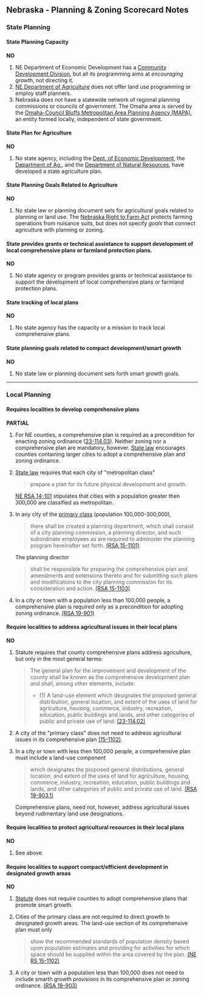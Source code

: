 ## Nebraska - Planning & Zoning Scorecard Notes

### State Planning

#### State Planning Capacity

**NO**

1.  NE Department of Economic Development has a [Community Development Division](https://opportunity.nebraska.gov/grow-your-community/), but all its programming aims at *encouraging* growth, not directing it.
2.  [NE Department of Agriculture](http://www.nda.nebraska.gov/) does not offer land use programming or employ staff planners.
3.  Nebraska does not have a statewide network of regional planning commissions or councils of government. The Omaha area is served by the [Omaha-Council Bluffs Metropolitan Area Planning Agency (MAPA)](http://mapacog.org/about/what-is-mapa/), an entity formed locally, independent of state government.

####  State Plan for Agriculture

**NO**

1.  No state agency, including the [Dept. of Economic Development](https://opportunity.nebraska.gov/), the [Department of Ag.](http://www.nda.nebraska.gov/), and the [Department of Natural Resources](https://dnr.nebraska.gov/), have developed a state agriculture plan.

#### State Planning Goals Related to Agriculture

**NO**

1.  No state law or planning document sets for agricultural goals related to planning or land use. The [Nebraska Right to Farm Act](http://nebraskalegislature.gov/laws/statutes.php?statute=2-4403) protects farming operations from nuisance suits, but does not specify *goals* that connect agriculture with planning or zoning.

#### State provides grants or technical assistance to support development of local comprehensive plans or farmland protection plans.

**NO**

1.  No state agency or program provides grants or technical assistance to support the development of local comprehensive plans or farmland protection plans.

#### State tracking of local plans

**NO**

1.  No state agency has the capacity or a mission to track local comprehensive plans.

#### State planning goals related to compact development/smart growth

**NO**

1.  No state law or planning document sets forth smart growth goals.

---

### Local Planning

#### Requires localities to develop comprehensive plans

**PARTIAL**

1.  For NE counties, a comprehensive plan is required as a precondition for enacting zoning ordinance ([23-114.03](http://nebraskalegislature.gov/laws/statutes.php?statute=23-114.03)). Neither zoning nor a comprehensive plan are mandatory, however. [State law](http://nebraskalegislature.gov/laws/statutes.php?statute=13-301) encourages counties containing larger cities to adopt a comprehensive plan and zoning ordinance.
2.  [State law](http://nebraskalegislature.gov/laws/statutes.php?statute=14-373) requires that each city of "metropolitan class"
    >prepare a plan for its future physical development and growth.

    [NE RSA 14-101](http://nebraskalegislature.gov/laws/statutes.php?statute=14-101) stipulates that cities with a population greater then 300,000 are classified as metropolitan.
3.  In any city of the [primary class](http://nebraskalegislature.gov/laws/statutes.php?statute=15-101) (population 100,000-300,000),
    >there shall be created a planning department, which shall consist of a city planning commission, a planning director, and such subordinate employees as are required to administer the planning program hereinafter set forth. [(RSA 15-1101)](http://nebraskalegislature.gov/laws/statutes.php?statute=15-1101)

    The planning director
    >shall be responsible for preparing the comprehensive plan and amendments and extensions thereto and for submitting such plans and modifications to the city planning commission for its consideration and action. [(RSA 15-1103)](http://nebraskalegislature.gov/laws/statutes.php?statute=15-1103)

4.  In a city or town with a population less than 100,000 people, a comprehensive plan is required only as a precondition for adopting zoning ordinance. [(RSA 19-901)](http://nebraskalegislature.gov/laws/statutes.php?statute=19-901)




#### Require localities to address agricultural issues in their local plans

**NO**

1.  Statute requires that county comprehensive plans address agriculture, but only in the most general terms:
    >The general plan for the improvement and development of the county shall be known as the comprehensive development plan and shall, among other elements, include:
    >
    > * (1) A land-use element which designates the proposed general distribution, general location, and extent of the uses of land for agriculture, housing, commerce, industry, recreation, education, public buildings and lands, and other categories of public and private use of land. [(23-114.02)](http://nebraskalegislature.gov/laws/statutes.php?statute=23-114.02)

2.  A city of the "primary class" does not need to address agricultural issues in its comprehensive plan [(15-1102)](http://nebraskalegislature.gov/laws/statutes.php?statute=15-1102).

3.  In a city or town with less then 100,000 people, a comprehensive plan must include a land-use component
    >which designates the proposed general distributions, general location, and extent of the uses of land for agriculture, housing, commerce, industry, recreation, education, public buildings and lands, and other categories of public and private use of land. [(RSA 19-903.1)](http://nebraskalegislature.gov/laws/statutes.php?statute=19-903)

    Comprehensive plans, need not, however, address agricultural issues beyond rudimentary land use designations.



#### Require localities to protect agricultural resources in their local plans

**NO**

1.  See above.

#### Require localities to support compact/efficient development in designated growth areas

**NO**

1.  [Statute](http://nebraskalegislature.gov/laws/statutes.php?statute=23-114.02) does not require counties to adopt comprehensive plans that promote smart growth.

2. Cities of the primary class are not required to direct growth to designated growth areas. The land-use section of its comprehensive plan must only
    >show the recommended standards of population density based upon population estimates and providing for activities for which space should be supplied within the area covered by the plan. [(NE RS 15-1102)](http://nebraskalegislature.gov/laws/statutes.php?statute=15-1102)

3.  A city or town with a population less than 100,000 does not need to include smarth growth provisions in its comprehensive plan or zoning ordinance. [(RSA 19-903)](http://nebraskalegislature.gov/laws/statutes.php?statute=19-903)
